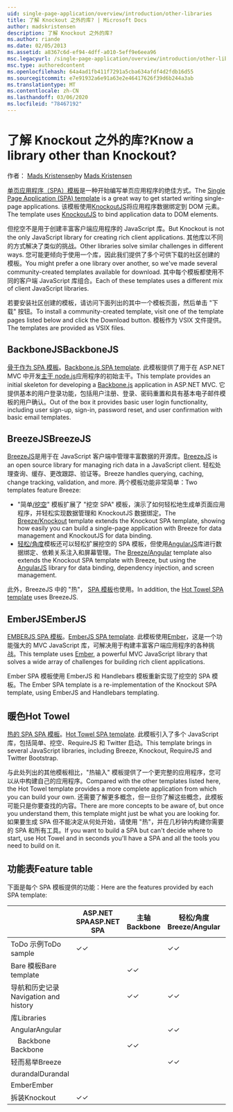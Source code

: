 ```yaml
---
uid: single-page-application/overview/introduction/other-libraries
title: 了解 Knockout 之外的库? | Microsoft Docs
author: madskristensen
description: 了解 Knockout 之外的库?
ms.author: riande
ms.date: 02/05/2013
ms.assetid: a8367c6d-ef94-4dff-a010-5eff9e6eea96
msc.legacyurl: /single-page-application/overview/introduction/other-libraries
msc.type: authoredcontent
ms.openlocfilehash: 64a4ad1fb411f7291a5cba634afdf4d2fdb16d55
ms.sourcegitcommit: e7e91932a6e91a63e2e46417626f39d6b244a3ab
ms.translationtype: MT
ms.contentlocale: zh-CN
ms.lasthandoff: 03/06/2020
ms.locfileid: "78467192"
---
```

# <a name="know-a-library-other-than-knockout"></a><span data-ttu-id="abee2-104">了解 Knockout 之外的库?</span><span class="sxs-lookup"><span data-stu-id="abee2-104">Know a library other than Knockout?</span></span>

<span data-ttu-id="abee2-105">作者： [Mads Kristensen](https://github.com/madskristensen)</span><span class="sxs-lookup"><span data-stu-id="abee2-105">by [Mads Kristensen](https://github.com/madskristensen)</span></span>

<span data-ttu-id="abee2-106">[单页应用程序（SPA）模板](knockoutjs-template.md)是一种开始编写单页应用程序的绝佳方式。</span><span class="sxs-lookup"><span data-stu-id="abee2-106">The [Single Page Application (SPA) template](knockoutjs-template.md) is a great way to get started writing single-page applications.</span></span> <span data-ttu-id="abee2-107">该模板使用[KnockoutJS](http://knockoutjs.com/)将应用程序数据绑定到 DOM 元素。</span><span class="sxs-lookup"><span data-stu-id="abee2-107">The template uses [KnockoutJS](http://knockoutjs.com/) to bind application data to DOM elements.</span></span>

<span data-ttu-id="abee2-108">但挖空不是用于创建丰富客户端应用程序的 JavaScript 库。</span><span class="sxs-lookup"><span data-stu-id="abee2-108">But Knockout is not the only JavaScript library for creating rich client applications.</span></span> <span data-ttu-id="abee2-109">其他库以不同的方式解决了类似的挑战。</span><span class="sxs-lookup"><span data-stu-id="abee2-109">Other libraries solve similar challenges in different ways.</span></span> <span data-ttu-id="abee2-110">您可能更倾向于使用一个库，因此我们提供了多个可供下载的社区创建的模板。</span><span class="sxs-lookup"><span data-stu-id="abee2-110">You might prefer a one library over another, so we've made several community-created templates available for download.</span></span> <span data-ttu-id="abee2-111">其中每个模板都使用不同的客户端 JavaScript 库组合。</span><span class="sxs-lookup"><span data-stu-id="abee2-111">Each of these templates uses a different mix of client JavaScript libraries.</span></span>

<span data-ttu-id="abee2-112">若要安装社区创建的模板，请访问下面列出的其中一个模板页面，然后单击 "下载" 按钮。</span><span class="sxs-lookup"><span data-stu-id="abee2-112">To install a community-created template, visit one of the template pages listed below and click the Download button.</span></span> <span data-ttu-id="abee2-113">模板作为 VSIX 文件提供。</span><span class="sxs-lookup"><span data-stu-id="abee2-113">The templates are provided as VSIX files.</span></span>

## <a name="backbonejs"></a><span data-ttu-id="abee2-114">BackboneJS</span><span class="sxs-lookup"><span data-stu-id="abee2-114">BackboneJS</span></span>

<span data-ttu-id="abee2-115">[骨干作为 SPA 模板](../templates/backbonejs-template.md)。</span><span class="sxs-lookup"><span data-stu-id="abee2-115">[Backbone.js SPA template](../templates/backbonejs-template.md).</span></span> <span data-ttu-id="abee2-116">此模板提供了用于在 ASP.NET MVC 中开发[主干 node.js](http://backbonejs.org/)应用程序的初始主干。</span><span class="sxs-lookup"><span data-stu-id="abee2-116">This template provides an initial skeleton for developing a [Backbone.js](http://backbonejs.org/) application in ASP.NET MVC.</span></span> <span data-ttu-id="abee2-117">它提供基本的用户登录功能，包括用户注册、登录、密码重置和具有基本电子邮件模板的用户确认。</span><span class="sxs-lookup"><span data-stu-id="abee2-117">Out of the box it provides basic user login functionality, including user sign-up, sign-in, password reset, and user confirmation with basic email templates.</span></span>

## <a name="breezejs"></a><span data-ttu-id="abee2-118">BreezeJS</span><span class="sxs-lookup"><span data-stu-id="abee2-118">BreezeJS</span></span>

<span data-ttu-id="abee2-119">[BreezeJS](http://www.breezejs.com/?utm_source=ms-spa)是用于在 JavaScript 客户端中管理丰富数据的开源库。</span><span class="sxs-lookup"><span data-stu-id="abee2-119">[BreezeJS](http://www.breezejs.com/?utm_source=ms-spa) is an open source library for managing rich data in a JavaScript client.</span></span> <span data-ttu-id="abee2-120">轻松处理查询、缓存、更改跟踪、验证等。</span><span class="sxs-lookup"><span data-stu-id="abee2-120">Breeze handles querying, caching, change tracking, validation, and more.</span></span> <span data-ttu-id="abee2-121">两个模板功能非常简单：</span><span class="sxs-lookup"><span data-stu-id="abee2-121">Two templates feature Breeze:</span></span>

- <span data-ttu-id="abee2-122">"简单[/挖空](../templates/breezeknockout-template.md)" 模板扩展了 "挖空 SPA" 模板，演示了如何轻松地生成单页面应用程序，并轻松实现数据管理和 KnockoutJS 数据绑定。</span><span class="sxs-lookup"><span data-stu-id="abee2-122">The [Breeze/Knockout](../templates/breezeknockout-template.md) template extends the Knockout SPA template, showing how easily you can build a single-page application with Breeze for data management and KnockoutJS for data binding.</span></span>
- <span data-ttu-id="abee2-123">[轻松/角度](../templates/breezeangular-template.md)模板还可以轻松扩展挖空的 SPA 模板，但使用[AngularJS](http://angularjs.org)库进行数据绑定、依赖关系注入和屏幕管理。</span><span class="sxs-lookup"><span data-stu-id="abee2-123">The [Breeze/Angular](../templates/breezeangular-template.md) template also extends the Knockout SPA template with Breeze, but using the [AngularJS](http://angularjs.org) library for data binding, dependency injection, and screen management.</span></span>

<span data-ttu-id="abee2-124">此外，BreezeJS 中的 "热"， [SPA 模板](../templates/hottowel-template.md)也使用。</span><span class="sxs-lookup"><span data-stu-id="abee2-124">In addition, the [Hot Towel SPA template](../templates/hottowel-template.md) uses BreezeJS.</span></span>

## <a name="emberjs"></a><span data-ttu-id="abee2-125">EmberJS</span><span class="sxs-lookup"><span data-stu-id="abee2-125">EmberJS</span></span>

<span data-ttu-id="abee2-126">[EMBERJS SPA 模板](../templates/emberjs-template.md)。</span><span class="sxs-lookup"><span data-stu-id="abee2-126">[EmberJS SPA template](../templates/emberjs-template.md).</span></span> <span data-ttu-id="abee2-127">此模板使用[Ember](http://emberjs.com/)，这是一个功能强大的 MVC JavaScript 库，可解决用于构建丰富客户端应用程序的各种挑战。</span><span class="sxs-lookup"><span data-stu-id="abee2-127">This template uses [Ember](http://emberjs.com/), a powerful MVC JavaScript library that solves a wide array of challenges for building rich client applications.</span></span>

<span data-ttu-id="abee2-128">Ember SPA 模板使用 EmberJS 和 Handlebars 模板重新实现了挖空的 SPA 模板。</span><span class="sxs-lookup"><span data-stu-id="abee2-128">The Ember SPA template is a re-implementation of the Knockout SPA template, using EmberJS and Handlebars templating.</span></span>

## <a name="hot-towel"></a><span data-ttu-id="abee2-129">暖色</span><span class="sxs-lookup"><span data-stu-id="abee2-129">Hot Towel</span></span>

<span data-ttu-id="abee2-130">[热的 SPA SPA 模板](../templates/hottowel-template.md)。</span><span class="sxs-lookup"><span data-stu-id="abee2-130">[Hot Towel SPA template](../templates/hottowel-template.md).</span></span> <span data-ttu-id="abee2-131">此模板引入了多个 JavaScript 库，包括简单、挖空、RequireJS 和 Twitter 启动。</span><span class="sxs-lookup"><span data-stu-id="abee2-131">This template brings in several JavaScript libraries, including Breeze, Knockout, RequireJS and Twitter Bootstrap.</span></span>

<span data-ttu-id="abee2-132">与此处列出的其他模板相比，"热输入" 模板提供了一个更完整的应用程序，您可以从中构建自己的应用程序。</span><span class="sxs-lookup"><span data-stu-id="abee2-132">Compared with the other templates listed here, the Hot Towel template provides a more complete application from which you can build your own.</span></span> <span data-ttu-id="abee2-133">还需要了解更多概念，但一旦你了解这些概念，此模板可能只是你要查找的内容。</span><span class="sxs-lookup"><span data-stu-id="abee2-133">There are more concepts to be aware of, but once you understand them, this template might just be what you are looking for.</span></span> <span data-ttu-id="abee2-134">如果要生成 SPA 但不能决定从何处开始，请使用 "热"，并在几秒钟内构建你需要的 SPA 和所有工具。</span><span class="sxs-lookup"><span data-stu-id="abee2-134">If you want to build a SPA but can't decide where to start, use Hot Towel and in seconds you'll have a SPA and all the tools you need to build on it.</span></span>

## <a name="feature-table"></a><span data-ttu-id="abee2-135">功能表</span><span class="sxs-lookup"><span data-stu-id="abee2-135">Feature table</span></span>

<span data-ttu-id="abee2-136">下面是每个 SPA 模板提供的功能：</span><span class="sxs-lookup"><span data-stu-id="abee2-136">Here are the features provided by each SPA template:</span></span>

|                        | <span data-ttu-id="abee2-137">ASP.NET SPA</span><span class="sxs-lookup"><span data-stu-id="abee2-137">ASP.NET SPA</span></span> | <span data-ttu-id="abee2-138">主轴</span><span class="sxs-lookup"><span data-stu-id="abee2-138">Backbone</span></span> | <span data-ttu-id="abee2-139">轻松/角度</span><span class="sxs-lookup"><span data-stu-id="abee2-139">Breeze/Angular</span></span> | <span data-ttu-id="abee2-140">简单/KO</span><span class="sxs-lookup"><span data-stu-id="abee2-140">Breeze/KO</span></span> |  <span data-ttu-id="abee2-141">Ember</span><span class="sxs-lookup"><span data-stu-id="abee2-141">Ember</span></span>   | <span data-ttu-id="abee2-142">暖色</span><span class="sxs-lookup"><span data-stu-id="abee2-142">Hot Towel</span></span> |
|------------------------|-------------|----------|----------------|-----------|----------|-----------|
|      <span data-ttu-id="abee2-143">ToDo 示例</span><span class="sxs-lookup"><span data-stu-id="abee2-143">ToDo sample</span></span>       |  <span data-ttu-id="abee2-144">&#10003;</span><span class="sxs-lookup"><span data-stu-id="abee2-144">&#10003;</span></span>   |          |    <span data-ttu-id="abee2-145">&#10003;</span><span class="sxs-lookup"><span data-stu-id="abee2-145">&#10003;</span></span>    | <span data-ttu-id="abee2-146">&#10003;</span><span class="sxs-lookup"><span data-stu-id="abee2-146">&#10003;</span></span>  | <span data-ttu-id="abee2-147">&#10003;</span><span class="sxs-lookup"><span data-stu-id="abee2-147">&#10003;</span></span> |           |
|     <span data-ttu-id="abee2-148">Bare 模板</span><span class="sxs-lookup"><span data-stu-id="abee2-148">Bare template</span></span>      |             | <span data-ttu-id="abee2-149">&#10003;</span><span class="sxs-lookup"><span data-stu-id="abee2-149">&#10003;</span></span> |                |           |          | <span data-ttu-id="abee2-150">&#10003;</span><span class="sxs-lookup"><span data-stu-id="abee2-150">&#10003;</span></span>  |
| <span data-ttu-id="abee2-151">导航和历史记录</span><span class="sxs-lookup"><span data-stu-id="abee2-151">Navigation and history</span></span> |             | <span data-ttu-id="abee2-152">&#10003;</span><span class="sxs-lookup"><span data-stu-id="abee2-152">&#10003;</span></span> |    <span data-ttu-id="abee2-153">&#10003;</span><span class="sxs-lookup"><span data-stu-id="abee2-153">&#10003;</span></span>    |           | <span data-ttu-id="abee2-154">&#10003;</span><span class="sxs-lookup"><span data-stu-id="abee2-154">&#10003;</span></span> | <span data-ttu-id="abee2-155">&#10003;</span><span class="sxs-lookup"><span data-stu-id="abee2-155">&#10003;</span></span>  |
|        <span data-ttu-id="abee2-156">库</span><span class="sxs-lookup"><span data-stu-id="abee2-156">Libraries</span></span>       |             |          |                |           |          |           |
|        <span data-ttu-id="abee2-157">Angular</span><span class="sxs-lookup"><span data-stu-id="abee2-157">Angular</span></span>         |             |          |    <span data-ttu-id="abee2-158">&#10003;</span><span class="sxs-lookup"><span data-stu-id="abee2-158">&#10003;</span></span>    |           |          |           |
|    <span data-ttu-id="abee2-159">&#8195;Backbone</span><span class="sxs-lookup"><span data-stu-id="abee2-159">&#8195;Backbone</span></span>     |             | <span data-ttu-id="abee2-160">&#10003;</span><span class="sxs-lookup"><span data-stu-id="abee2-160">&#10003;</span></span> |                |           |          |           |
|         <span data-ttu-id="abee2-161">轻而易举</span><span class="sxs-lookup"><span data-stu-id="abee2-161">Breeze</span></span>         |             |          |    <span data-ttu-id="abee2-162">&#10003;</span><span class="sxs-lookup"><span data-stu-id="abee2-162">&#10003;</span></span>    | <span data-ttu-id="abee2-163">&#10003;</span><span class="sxs-lookup"><span data-stu-id="abee2-163">&#10003;</span></span>  |          | <span data-ttu-id="abee2-164">&#10003;</span><span class="sxs-lookup"><span data-stu-id="abee2-164">&#10003;</span></span>  |
|        <span data-ttu-id="abee2-165">durandal</span><span class="sxs-lookup"><span data-stu-id="abee2-165">Durandal</span></span>        |             |          |                |           |          | <span data-ttu-id="abee2-166">&#10003;</span><span class="sxs-lookup"><span data-stu-id="abee2-166">&#10003;</span></span>  |
|         <span data-ttu-id="abee2-167">Ember</span><span class="sxs-lookup"><span data-stu-id="abee2-167">Ember</span></span>          |             |          |                |           | <span data-ttu-id="abee2-168">&#10003;</span><span class="sxs-lookup"><span data-stu-id="abee2-168">&#10003;</span></span> |           |
|        <span data-ttu-id="abee2-169">拆装</span><span class="sxs-lookup"><span data-stu-id="abee2-169">Knockout</span></span>        |  <span data-ttu-id="abee2-170">&#10003;</span><span class="sxs-lookup"><span data-stu-id="abee2-170">&#10003;</span></span>   |          |                | <span data-ttu-id="abee2-171">&#10003;</span><span class="sxs-lookup"><span data-stu-id="abee2-171">&#10003;</span></span>  |          | <span data-ttu-id="abee2-172">&#10003;</span><span class="sxs-lookup"><span data-stu-id="abee2-172">&#10003;</span></span>  |
